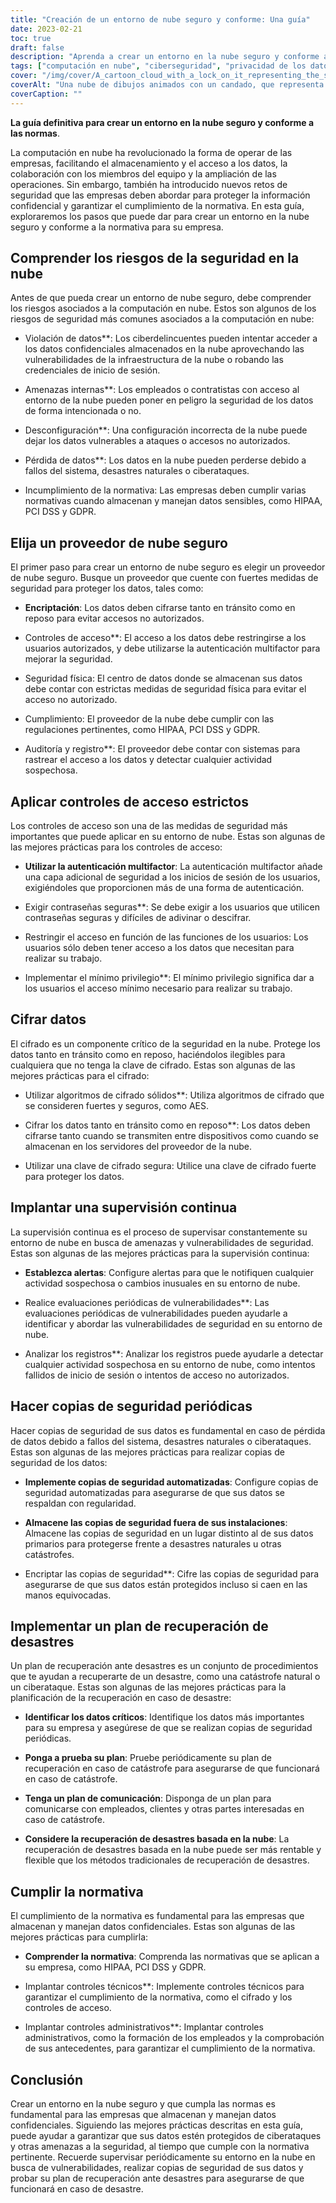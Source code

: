 ```yaml
---
title: "Creación de un entorno de nube seguro y conforme: Una guía"
date: 2023-02-21
toc: true
draft: false
description: "Aprenda a crear un entorno en la nube seguro y conforme a la normativa para su empresa con nuestra completa guía."
tags: ["computación en nube", "ciberseguridad", "privacidad de los datos", "conformidad", "HIPAA", "PCI DSS", "GDPR", "copia de seguridad de datos", "recuperación en caso de catástrofe", "codificación", "controles de acceso", "autenticación multifactor", "control continuo", "evaluaciones de vulnerabilidad", "violaciones de datos", "amenazas internas", "mala configuración", "data loss", "proveedor de nube", "medidas de seguridad"]
cover: "/img/cover/A_cartoon_cloud_with_a_lock_on_it_representing_the_secure_cloud.png"
coverAlt: "Una nube de dibujos animados con un candado, que representa el entorno de nube seguro y conforme que se está construyendo en el artículo."
coverCaption: ""
---
```


**La guía definitiva para crear un entorno en la nube seguro y conforme a las normas**.

La computación en nube ha revolucionado la forma de operar de las empresas, facilitando el almacenamiento y el acceso a los datos, la colaboración con los miembros del equipo y la ampliación de las operaciones. Sin embargo, también ha introducido nuevos retos de seguridad que las empresas deben abordar para proteger la información confidencial y garantizar el cumplimiento de la normativa. En esta guía, exploraremos los pasos que puede dar para crear un entorno en la nube seguro y conforme a la normativa para su empresa.

## Comprender los riesgos de la seguridad en la nube

Antes de que pueda crear un entorno de nube seguro, debe comprender los riesgos asociados a la computación en nube. Estos son algunos de los riesgos de seguridad más comunes asociados a la computación en nube:

- Violación de datos**: Los ciberdelincuentes pueden intentar acceder a los datos confidenciales almacenados en la nube aprovechando las vulnerabilidades de la infraestructura de la nube o robando las credenciales de inicio de sesión.

- Amenazas internas**: Los empleados o contratistas con acceso al entorno de la nube pueden poner en peligro la seguridad de los datos de forma intencionada o no.

- Desconfiguración**: Una configuración incorrecta de la nube puede dejar los datos vulnerables a ataques o accesos no autorizados.

- Pérdida de datos**: Los datos en la nube pueden perderse debido a fallos del sistema, desastres naturales o ciberataques.

- Incumplimiento de la normativa: Las empresas deben cumplir varias normativas cuando almacenan y manejan datos sensibles, como HIPAA, PCI DSS y GDPR.

## Elija un proveedor de nube seguro

El primer paso para crear un entorno de nube seguro es elegir un proveedor de nube seguro. Busque un proveedor que cuente con fuertes medidas de seguridad para proteger los datos, tales como:

- **Encriptación**: Los datos deben cifrarse tanto en tránsito como en reposo para evitar accesos no autorizados.

- Controles de acceso**: El acceso a los datos debe restringirse a los usuarios autorizados, y debe utilizarse la autenticación multifactor para mejorar la seguridad.

- Seguridad física: El centro de datos donde se almacenan sus datos debe contar con estrictas medidas de seguridad física para evitar el acceso no autorizado.

- Cumplimiento: El proveedor de la nube debe cumplir con las regulaciones pertinentes, como HIPAA, PCI DSS y GDPR.

- Auditoría y registro**: El proveedor debe contar con sistemas para rastrear el acceso a los datos y detectar cualquier actividad sospechosa.

## Aplicar controles de acceso estrictos

Los controles de acceso son una de las medidas de seguridad más importantes que puede aplicar en su entorno de nube. Estas son algunas de las mejores prácticas para los controles de acceso:

- **Utilizar la autenticación multifactor**: La autenticación multifactor añade una capa adicional de seguridad a los inicios de sesión de los usuarios, exigiéndoles que proporcionen más de una forma de autenticación.

- Exigir contraseñas seguras**: Se debe exigir a los usuarios que utilicen contraseñas seguras y difíciles de adivinar o descifrar.

- Restringir el acceso en función de las funciones de los usuarios: Los usuarios sólo deben tener acceso a los datos que necesitan para realizar su trabajo.

- Implementar el mínimo privilegio**: El mínimo privilegio significa dar a los usuarios el acceso mínimo necesario para realizar su trabajo.

## Cifrar datos

El cifrado es un componente crítico de la seguridad en la nube. Protege los datos tanto en tránsito como en reposo, haciéndolos ilegibles para cualquiera que no tenga la clave de cifrado. Estas son algunas de las mejores prácticas para el cifrado:

- Utilizar algoritmos de cifrado sólidos**: Utiliza algoritmos de cifrado que se consideren fuertes y seguros, como AES.

- Cifrar los datos tanto en tránsito como en reposo**: Los datos deben cifrarse tanto cuando se transmiten entre dispositivos como cuando se almacenan en los servidores del proveedor de la nube.

- Utilizar una clave de cifrado segura: Utilice una clave de cifrado fuerte para proteger los datos.

## Implantar una supervisión continua

La supervisión continua es el proceso de supervisar constantemente su entorno de nube en busca de amenazas y vulnerabilidades de seguridad. Estas son algunas de las mejores prácticas para la supervisión continua:

- **Establezca alertas**: Configure alertas para que le notifiquen cualquier actividad sospechosa o cambios inusuales en su entorno de nube.

- Realice evaluaciones periódicas de vulnerabilidades**: Las evaluaciones periódicas de vulnerabilidades pueden ayudarle a identificar y abordar las vulnerabilidades de seguridad en su entorno de nube.

- Analizar los registros**: Analizar los registros puede ayudarle a detectar cualquier actividad sospechosa en su entorno de nube, como intentos fallidos de inicio de sesión o intentos de acceso no autorizados.

## Hacer copias de seguridad periódicas

Hacer copias de seguridad de sus datos es fundamental en caso de pérdida de datos debido a fallos del sistema, desastres naturales o ciberataques. Estas son algunas de las mejores prácticas para realizar copias de seguridad de los datos:

- **Implemente copias de seguridad automatizadas**: Configure copias de seguridad automatizadas para asegurarse de que sus datos se respaldan con regularidad.

- **Almacene las copias de seguridad fuera de sus instalaciones**: Almacene las copias de seguridad en un lugar distinto al de sus datos primarios para protegerse frente a desastres naturales u otras catástrofes.

- Encriptar las copias de seguridad**: Cifre las copias de seguridad para asegurarse de que sus datos están protegidos incluso si caen en las manos equivocadas.

## Implementar un plan de recuperación de desastres

Un plan de recuperación ante desastres es un conjunto de procedimientos que te ayudan a recuperarte de un desastre, como una catástrofe natural o un ciberataque. Estas son algunas de las mejores prácticas para la planificación de la recuperación en caso de desastre:

- **Identificar los datos críticos**: Identifique los datos más importantes para su empresa y asegúrese de que se realizan copias de seguridad periódicas.

- **Ponga a prueba su plan**: Pruebe periódicamente su plan de recuperación en caso de catástrofe para asegurarse de que funcionará en caso de catástrofe.

- **Tenga un plan de comunicación**: Disponga de un plan para comunicarse con empleados, clientes y otras partes interesadas en caso de catástrofe.

- **Considere la recuperación de desastres basada en la nube**: La recuperación de desastres basada en la nube puede ser más rentable y flexible que los métodos tradicionales de recuperación de desastres.

## Cumplir la normativa

El cumplimiento de la normativa es fundamental para las empresas que almacenan y manejan datos confidenciales. Estas son algunas de las mejores prácticas para cumplirla:

- **Comprender la normativa**: Comprenda las normativas que se aplican a su empresa, como HIPAA, PCI DSS y GDPR.

- Implantar controles técnicos**: Implemente controles técnicos para garantizar el cumplimiento de la normativa, como el cifrado y los controles de acceso.

- Implantar controles administrativos**: Implantar controles administrativos, como la formación de los empleados y la comprobación de sus antecedentes, para garantizar el cumplimiento de la normativa.

## Conclusión

Crear un entorno en la nube seguro y que cumpla las normas es fundamental para las empresas que almacenan y manejan datos confidenciales. Siguiendo las mejores prácticas descritas en esta guía, puede ayudar a garantizar que sus datos estén protegidos de ciberataques y otras amenazas a la seguridad, al tiempo que cumple con la normativa pertinente. Recuerde supervisar periódicamente su entorno en la nube en busca de vulnerabilidades, realizar copias de seguridad de sus datos y probar su plan de recuperación ante desastres para asegurarse de que funcionará en caso de desastre.

